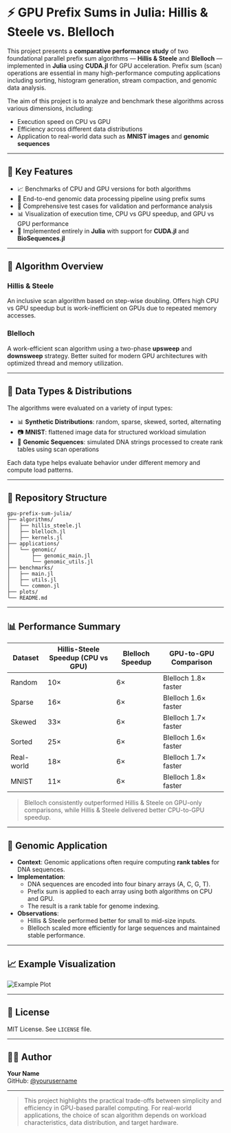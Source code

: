 # ⚡ GPU Prefix Sums in Julia: Hillis & Steele vs. Blelloch

This project presents a **comparative performance study** of two foundational parallel prefix sum algorithms — **Hillis & Steele** and **Blelloch** — implemented in **Julia** using **CUDA.jl** for GPU acceleration. Prefix sum (scan) operations are essential in many high-performance computing applications including sorting, histogram generation, stream compaction, and genomic data analysis.

The aim of this project is to analyze and benchmark these algorithms across various dimensions, including:
- Execution speed on CPU vs GPU
- Efficiency across different data distributions
- Application to real-world data such as **MNIST images** and **genomic sequences**

---

## 📌 Key Features

- 📈 Benchmarks of CPU and GPU versions for both algorithms
- 🧬 End-to-end genomic data processing pipeline using prefix sums
- 🧪 Comprehensive test cases for validation and performance analysis
- 📊 Visualization of execution time, CPU vs GPU speedup, and GPU vs GPU performance
- 🧠 Implemented entirely in **Julia** with support for **CUDA.jl** and **BioSequences.jl**

---

## 🧠 Algorithm Overview

### Hillis & Steele
An inclusive scan algorithm based on step-wise doubling. Offers high CPU vs GPU speedup but is work-inefficient on GPUs due to repeated memory accesses.

### Blelloch
A work-efficient scan algorithm using a two-phase **upsweep** and **downsweep** strategy. Better suited for modern GPU architectures with optimized thread and memory utilization.

---

## 🧪 Data Types & Distributions

The algorithms were evaluated on a variety of input types:
- 📊 **Synthetic Distributions**: random, sparse, skewed, sorted, alternating
- 📷 **MNIST**: flattened image data for structured workload simulation
- 🧬 **Genomic Sequences**: simulated DNA strings processed to create rank tables using scan operations

Each data type helps evaluate behavior under different memory and compute load patterns.

---

## 📁 Repository Structure

```
gpu-prefix-sum-julia/
├── algorithms/
│   ├── hillis_steele.jl
│   ├── blelloch.jl
│   ├── kernels.jl
├── applications/
│   └── genomic/
│       ├── genomic_main.jl
│       └── genomic_utils.jl
├── benchmarks/
│   ├── main.jl
│   ├── utils.jl
│   └── common.jl
├── plots/
└── README.md
```

---

## 📊 Performance Summary

| Dataset        | Hillis-Steele Speedup (CPU vs GPU) | Blelloch Speedup | GPU-to-GPU Comparison |
|----------------|-------------------------------------|-------------------|------------------------|
| Random         | 10×                                | 6×                | Blelloch 1.8× faster   |
| Sparse         | 16×                                | 6×                | Blelloch 1.6× faster   |
| Skewed         | 33×                                | 6×                | Blelloch 1.7× faster   |
| Sorted         | 25×                                | 6×                | Blelloch 1.6× faster   |
| Real-world     | 18×                                | 6×                | Blelloch 1.7× faster   |
| MNIST          | 11×                                | 6×                | Blelloch 1.8× faster   |

> Blelloch consistently outperformed Hillis & Steele on GPU-only comparisons, while Hillis & Steele delivered better CPU-to-GPU speedup.

---

## 🧬 Genomic Application

- **Context**: Genomic applications often require computing **rank tables** for DNA sequences.
- **Implementation**:
  - DNA sequences are encoded into four binary arrays (A, C, G, T).
  - Prefix sum is applied to each array using both algorithms on CPU and GPU.
  - The result is a rank table for genome indexing.
- **Observations**:
  - Hillis & Steele performed better for small to mid-size inputs.
  - Blelloch scaled more efficiently for large sequences and maintained stable performance.

---

## 📈 Example Visualization

![Example Plot](https://raw.githubusercontent.com/yourusername/gpu-prefix-sum-julia/main/plots/genomic_speedup.png)

---

## 📄 License

MIT License. See `LICENSE` file.

---

## 🙋‍♂️ Author

**Your Name**  
GitHub: [@yourusername](https://github.com/yourusername)

---

> This project highlights the practical trade-offs between simplicity and efficiency in GPU-based parallel computing. For real-world applications, the choice of scan algorithm depends on workload characteristics, data distribution, and target hardware.
